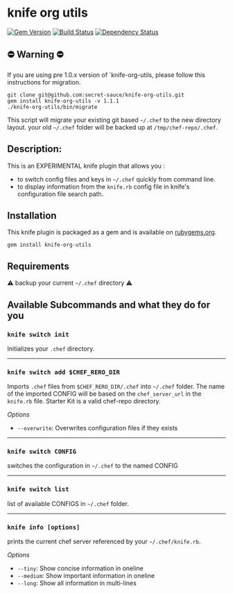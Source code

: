 # knife org utils
[![Gem Version](https://badge.fury.io/rb/knife-org-utils.svg)](http://badge.fury.io/rb/knife-org-utils) [![Build Status](https://travis-ci.org/secret-sauce/knife-org-utils.svg?branch=master)](https://travis-ci.org/secret-sauce/knife-org-utils) [![Dependency Status](https://gemnasium.com/secret-sauce/knife-org-utils.svg)](https://gemnasium.com/secret-sauce/knife-org-utils)


## :no_entry: Warning :no_entry:

If you are using pre 1.0.x version of `knife-org-utils, please follow this instructions for migration.

    git clone git@github.com:secret-sauce/knife-org-utils.git
    gem install knife-org-utils -v 1.1.1
    ./knife-org-utils/bin/migrate

This script will migrate your existing git based `~/.chef` to the new directory layout. your old `~/.chef` folder will be backed up at `/tmp/chef-repo/.chef`.

## Description:
This is an EXPERIMENTAL knife plugin that allows you :

- to switch config files and keys in `~/.chef` quickly from command line.
- to display information from the `knife.rb` config file in knife's configuration file search path.

## Installation

This knife plugin is packaged as a gem and is available on [rubygems.org](http://rubygems.org/gems/knife-org-utils).

    gem install knife-org-utils

## Requirements
:warning: backup your current `~/.chef` directory :warning:

## Available Subcommands and what they do for you

### `knife switch init`
Initializes your `.chef` directory.
- - -

### `knife switch add $CHEF_RERO_DIR`
Imports `.chef` files from `$CHEF_RERO_DIR/.chef` into `~/.chef` folder. The name of the imported CONFIG will be based on the `chef_server_url` in the `knife.rb` file. Starter Kit is a valid chef-repo directory.

*Options*
  * `--overwrite`: Overwrites configuration files if they exists

- - -

### `knife switch CONFIG`
switches the configuration in `~/.chef` to the named CONFIG
- - -

### `knife switch list`
list of available CONFIGS in `~/.chef` folder.
- - -

### `knife info [options]`
prints the current chef server referenced by your `~/.chef/knife.rb`.

*Options*

  * `--tiny`: Show concise information in oneline
  * `--medium`: Show important information in oneline
  * `--long`: Show all information in multi-lines
